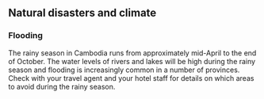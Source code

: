 ## Natural disasters and climate

### **Flooding**

The rainy season in Cambodia runs from approximately mid-April to the end of October. The water levels of rivers and lakes will be high during the rainy season and flooding is increasingly common in a number of provinces. Check with your travel agent and your hotel staff for details on which areas to avoid during the rainy season.